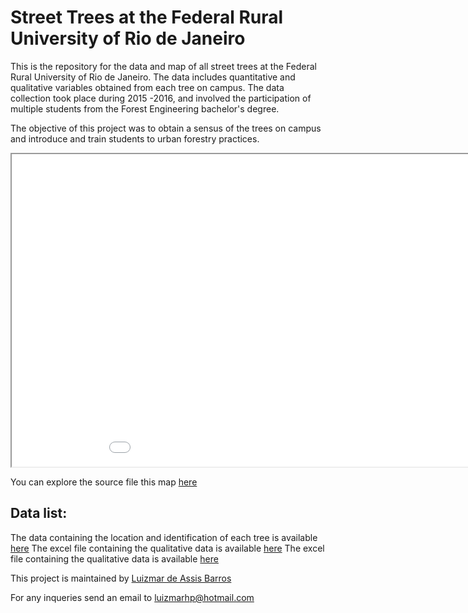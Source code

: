 # Street Trees at the Federal Rural University of Rio de Janeiro

This is the repository for the data and map of all street trees at the Federal Rural University of Rio de Janeiro. The data includes quantitative and qualitative variables obtained from each tree on campus. The data collection took place during 2015 -2016, and involved the participation of multiple students from the Forest Engineering bachelor's degree. 

The objective of this project was to obtain a sensus of the trees on campus and introduce and train students to urban forestry practices.

<iframe src="arvores_rural.html" height="500" width="1000"></iframe>

You can explore the source file this map [here](arvores_rural.html)

## Data list:

The data containing the location and identification of each tree is available [here](https://github.com/Luizmardeab/Urban_trees_UFRRJ/blob/main/Invent%C3%A1rio_12_12_16_corrigido.shp)
The excel file containing the qualitative data is available [here](https://github.com/Luizmardeab/Urban_trees_UFRRJ/blob/main/Qualitativo_Invent_atualizado%2001-03-17.xlsx)
The excel file containing the qualitative data is available [here](https://github.com/Luizmardeab/Urban_trees_UFRRJ/blob/main/Quantitativo_10_03_2017_I.xlsx)



This project is maintained by [Luizmar de Assis Barros](https://github.com/Luizmardeab)

For any inqueries send an email to luizmarhp@hotmail.com
